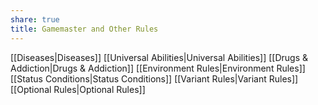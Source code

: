```yaml
---
share: true
title: Gamemaster and Other Rules
---
```

[[Diseases|Diseases]]
[[Universal Abilities|Universal Abilities]]
[[Drugs & Addiction|Drugs & Addiction]]
[[Environment Rules|Environment Rules]]
[[Status Conditions|Status Conditions]]
[[Variant Rules|Variant Rules]]
[[Optional Rules|Optional Rules]]